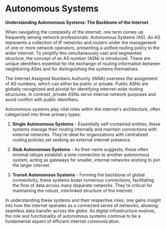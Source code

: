 # Autonomous Systems

**Understanding Autonomous Systems: The Backbone of the Internet**

When navigating the complexity of the internet, one term comes up frequently among network professionals: Autonomous Systems (AS). An AS represents a collection of IP networks and routers under the management of one or more network operators, presenting a unified routing policy to the wider internet. To simplify this simultaneously vast and segmented structure, the concept of an AS number (ASN) is introduced. These are unique identifiers essential for the exchange of routing information between neighboring ASes and for distinguishing the systems themselves.

The Internet Assigned Numbers Authority (IANA) oversees the assignment of AS numbers, which can either be public or private. Public ASNs are globally recognized and pivotal for identifying internet-wide routing structures. In contrast, private ASNs serve internal network purposes and avoid conflict with public identifiers.

Autonomous systems play vital roles within the internet's architecture, often categorized into three primary types:

1. **Single Autonomous Systems** - Essentially self-contained entities, these systems manage their routing internally and maintain connections with external networks. They're ideal for organizations with centralized routing policies yet seeking an external internet presence.
   
2. **Stub Autonomous Systems** - As their name suggests, these often minimal setups establish a lone connection to another autonomous system, acting as gateways for smaller, internal networks wishing to join the larger internet.
   
3. **Transit Autonomous Systems** - Forming the backbone of global connectivity, these systems boast numerous connections, facilitating the flow of data across many disparate networks. They're critical for maintaining the robust, interlinked structure of the internet.

In understanding these systems and their respective roles, one gains insight into how the internet operates as a connected series of networks, allowing seamless data transfer across the globe. As digital infrastructure evolves, the role and functionality of autonomous systems continue to be a fundamental aspect of efficient internet communication.
